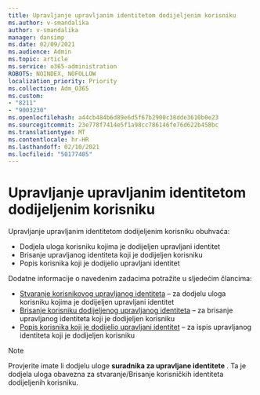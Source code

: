 ```yaml
---
title: Upravljanje upravljanim identitetom dodijeljenim korisniku
ms.author: v-smandalika
author: v-smandalika
manager: dansimp
ms.date: 02/09/2021
ms.audience: Admin
ms.topic: article
ms.service: o365-administration
ROBOTS: NOINDEX, NOFOLLOW
localization_priority: Priority
ms.collection: Adm_O365
ms.custom:
- "8211"
- "9003230"
ms.openlocfilehash: a44cb484b6d89e6d5f67b2900c38dde3610b0e23
ms.sourcegitcommit: 23e778f7414e5f1a98cc786146fe76d622b458bc
ms.translationtype: MT
ms.contentlocale: hr-HR
ms.lasthandoff: 02/10/2021
ms.locfileid: "50177405"
---
```

# <a name="manage-a-user-assigned-managed-identity"></a>Upravljanje upravljanim identitetom dodijeljenim korisniku

Upravljanje upravljanim identitetom dodijeljenim korisniku obuhvaća:

- Dodjela uloga korisniku kojima je dodijeljen upravljani identitet
- Brisanje upravljanog identiteta koji je dodijeljen korisniku
- Popis korisnika koji je dodijelio upravljani identitet

Dodatne informacije o navedenim zadacima potražite u sljedećim člancima:

- [Stvaranje korisnikovog upravljanog identiteta](https://docs.microsoft.com/azure/active-directory/managed-identities-azure-resources/how-to-manage-ua-identity-portal) – za dodjelu uloga korisniku kojima je dodijeljen upravljani identitet
- [Brisanje korisniku dodijeljenog upravljanog identiteta](https://docs.microsoft.com/azure/active-directory/managed-identities-azure-resources/how-to-manage-ua-identity-portal) – za brisanje upravljanog identiteta koji je dodijeljen korisniku
- [Popis korisnika koji je dodijelio upravljani identitet](https://docs.microsoft.com/azure/active-directory/managed-identities-azure-resources/how-to-manage-ua-identity-portal) – za ispis upravljanog identiteta koji je dodijeljen korisniku

> [!NOTE]
> Provjerite imate li dodjelu uloge **suradnika za upravljane identitete** . Ta je dodjela uloga obavezna za stvaranje/Brisanje korisničkih identiteta dodijeljenih korisniku.
